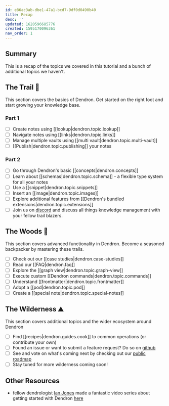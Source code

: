 ```yaml
---
id: e86ac3ab-dbe1-47a1-bcd7-9df0d0490b40
title: Recap
desc: ''
updated: 1620596685776
created: 1595170096361
nav_order: 1
---
```


## Summary

This is a recap of the topics we covered in this tutorial and a bunch of additional topics we haven't.

## The Trail 🥾

This section covers the basics of Dendron. Get started on the right foot and start growing your knowledge base. 

### Part 1
- [ ] Create notes using [[lookup|dendron.topic.lookup]] 
- [ ] Navigate notes using [[links|dendron.topic.links]]
- [ ] Manage multiple vaults using [[multi vault|dendron.topic.multi-vault]]
- [ ] [[Publish|dendron.topic.publishing]] your notes

### Part 2
- [ ] Go through Dendron's basic [[concepts|dendron.concepts]]
- [ ] Learn about [[schemas|dendron.topic.schema]] - a flexible type system for all your notes
- [ ] Use a [[snippet|dendron.topic.snippets]]
- [ ] Insert an [[image|dendron.topic.images]]
- [ ] Explore additional features from [[Dendron's bundled extensions|dendron.topic.extensions]]
- [ ] Join us on [discord](https://discord.com/invite/6j85zNX) and discuss all things knowledge management with your fellow trail blazers.

## The Woods 🌲

This section covers advanced functionality in Dendron. Become a seasoned backpacker by mastering these trails.

- [ ] Check out our [[case studies|dendron.case-studies]]
- [ ] Read our [[FAQ|dendron.faq]]
- [ ] Explore the [[graph view|dendron.topic.graph-view]]
- [ ] Execute custom [[Dendron commands|dendron.topic.commands]]
- [ ] Understand [[frontmatter|dendron.topic.frontmatter]]
- [ ] Adopt a [[pod|dendron.topic.pod]]
- [ ] Create a [[special note|dendron.topic.special-notes]]

## The Wilderness ⛰️

This section covers additional topics and the wider ecosystem around Dendron

- [ ] Find [[recipes|dendron.guides.cook]] to common operations (or contribute your own)
- [ ] Found an issue or want to submit a feature request? Do so on [github](https://github.com/dendronhq/dendron/issues)
- [ ] See and vote on what's coming next by checking out our [public roadmap](https://github.com/orgs/dendronhq/projects/1)
- [ ] Stay tuned for more wilderness coming soon!

## Other Resources
- fellow dendrologist [Ian Jones](https://github.com/theianjones) made a fantastic video series about getting started with Dendron [here](https://egghead.io/courses/build-a-personal-knowledge-management-system-with-dendron-b24b)
